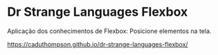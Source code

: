 # Dr Strange Languages Flexbox

Aplicação dos conhecimentos de Flexbox: Posicione elementos na tela.

https://caduthompson.github.io/dr-strange-languages-flexbox/
